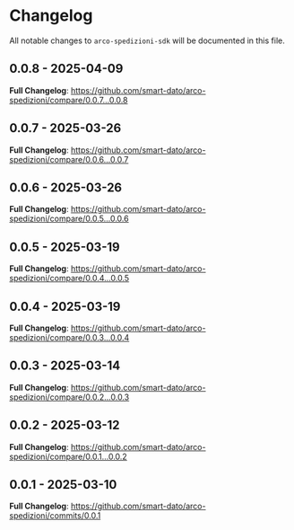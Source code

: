 # Changelog

All notable changes to `arco-spedizioni-sdk` will be documented in this file.

## 0.0.8 - 2025-04-09

**Full Changelog**: https://github.com/smart-dato/arco-spedizioni/compare/0.0.7...0.0.8

## 0.0.7 - 2025-03-26

**Full Changelog**: https://github.com/smart-dato/arco-spedizioni/compare/0.0.6...0.0.7

## 0.0.6 - 2025-03-26

**Full Changelog**: https://github.com/smart-dato/arco-spedizioni/compare/0.0.5...0.0.6

## 0.0.5 - 2025-03-19

**Full Changelog**: https://github.com/smart-dato/arco-spedizioni/compare/0.0.4...0.0.5

## 0.0.4 - 2025-03-19

**Full Changelog**: https://github.com/smart-dato/arco-spedizioni/compare/0.0.3...0.0.4

## 0.0.3 - 2025-03-14

**Full Changelog**: https://github.com/smart-dato/arco-spedizioni/compare/0.0.2...0.0.3

## 0.0.2 - 2025-03-12

**Full Changelog**: https://github.com/smart-dato/arco-spedizioni/compare/0.0.1...0.0.2

## 0.0.1 - 2025-03-10

**Full Changelog**: https://github.com/smart-dato/arco-spedizioni/commits/0.0.1
